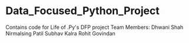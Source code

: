 # Data_Focused_Python_Project
Contains code for Life of .Py's DFP project
Team Members:
Dhwani Shah
Nirmalsing Patil
Subhav Kalra
Rohit Govindan
